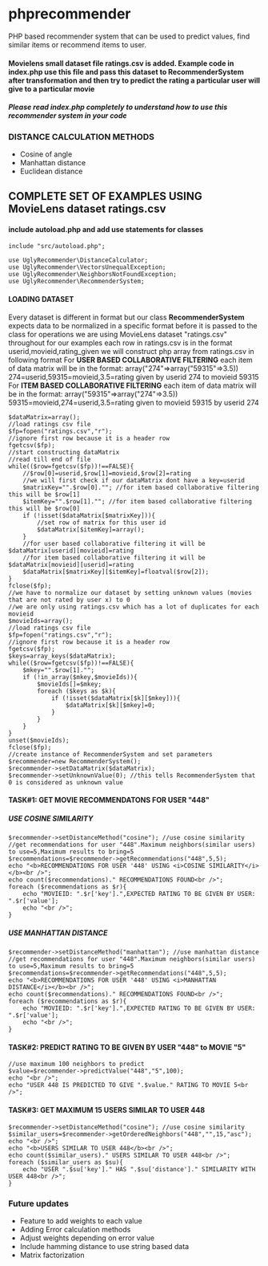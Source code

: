 # phprecommender
PHP based recommender system that can be used to predict values, find similar items or recommend items to user.

#### Movielens small dataset file ratings.csv is added. Example code in index.php use this file and pass this dataset to RecommenderSystem after transformation and then try to predict the rating a particular user will give to a particular movie

##### Please read index.php completely to understand how to use this recommender system in your code

### DISTANCE CALCULATION METHODS
- Cosine of angle
- Manhattan distance
- Euclidean distance

## COMPLETE SET OF EXAMPLES USING MovieLens dataset ratings.csv

#### include autoload.php and add use statements for classes

    include "src/autoload.php";

    use UglyRecommender\DistanceCalculator;
    use UglyRecommender\VectorsUnequalException;
    use UglyRecommender\NeighborsNotFoundException;
    use UglyRecommender\RecommenderSystem;

#### LOADING DATASET

Every dataset is different in format but our class **RecommenderSystem** expects data to be normalized
in a specific format before it is passed to the class for operations
we are using MovieLens dataset "ratings.csv" throughout for our examples
each row in ratings.csv is in the format
userid,movieid,rating_given
we will construct php array from ratings.csv in following format
For **USER BASED COLLABORATIVE FILTERING** each item of data matrix will be in the format:
array("274"=>array("59315"=>3.5))
274=userid,59315=movieid,3.5=rating given by userid 274 to movieid 59315 
For **ITEM BASED COLLABORATIVE FILTERING** each item of data matrix will be in the format:
array("59315"=>array("274"=>3.5))
59315=movieid,274=userid,3.5=rating given to movieid 59315 by userid 274

    $dataMatrix=array();
    //load ratings csv file
    $fp=fopen("ratings.csv","r");
    //ignore first row because it is a header row
    fgetcsv($fp);
    //start constructing dataMatrix
    //read till end of file
    while(($row=fgetcsv($fp))!==FALSE){
        //$row[0]=userid,$row[1]=movieid,$row[2]=rating
        //we will first check if our dataMatrix dont have a key=userid
        $matrixKey="".$row[0].""; //for item based collaborative filtering this will be $row[1]
        $itemKey="".$row[1].""; //for item based collaborative filtering this will be $row[0]
        if (!isset($dataMatrix[$matrixKey])){
            //set row of matrix for this user id
            $dataMatrix[$itemKey]=array();
        }
        //for user based collaborative filtering it will be $dataMatrix[userid][movieid]=rating
        //for item based collaborative filtering it will be $dataMatrix[movieid][userid]=rating
        $dataMatrix[$matrixKey][$itemKey]=floatval($row[2]);
    }
    fclose($fp);
    //we have to normalize our dataset by setting unknown values (movies that are not rated by user x) to 0
    //we are only using ratings.csv which has a lot of duplicates for each movieid
    $movieIds=array();
    //load ratings csv file
    $fp=fopen("ratings.csv","r");
    //ignore first row because it is a header row
    fgetcsv($fp);
    $keys=array_keys($dataMatrix);
    while(($row=fgetcsv($fp))!==FALSE){
        $mkey="".$row[1]."";
        if (!in_array($mkey,$movieIds)){
            $movieIds[]=$mkey;
            foreach ($keys as $k){
                if (!isset($dataMatrix[$k][$mkey])){
                    $dataMatrix[$k][$mkey]=0;
                }
            }
        }
    }
    unset($movieIds);
    fclose($fp);
    //create instance of RecommenderSystem and set parameters
    $recommender=new RecommenderSystem();
    $recommender->setDataMatrix($dataMatrix);
    $recommender->setUnknownValue(0); //this tells RecommenderSystem that 0 is considered as unknown value

#### TASK#1: GET MOVIE RECOMMENDATONS FOR USER "448"

##### USE COSINE SIMILARITY

    $recommender->setDistanceMethod("cosine"); //use cosine similarity
    //get recommendations for user "448".Maximum neighbors(similar users) to use=5,Maximum results to bring=5
    $recommendations=$recommender->getRecommendations("448",5,5);
    echo "<b>RECOMMENDATIONS FOR USER '448' USING <i>COSINE SIMILARITY</i></b><br />";
    echo count($recommendations)." RECOMMENDATIONS FOUND<br />";
    foreach ($recommendations as $r){
        echo "MOVIEID: ".$r['key'].",EXPECTED RATING TO BE GIVEN BY USER: ".$r['value'];
        echo "<br />";
    }

##### USE MANHATTAN DISTANCE

    $recommender->setDistanceMethod("manhattan"); //use manhattan distance
    //get recommendations for user "448".Maximum neighbors(similar users) to use=5,Maximum results to bring=5
    $recommendations=$recommender->getRecommendations("448",5,5);
    echo "<b>RECOMMENDATIONS FOR USER '448' USING <i>MANHATTAN DISTANCE</i></b><br />";
    echo count($recommendations)." RECOMMENDATIONS FOUND<br />";
    foreach ($recommendations as $r){
        echo "MOVIEID: ".$r['key'].",EXPECTED RATING TO BE GIVEN BY USER: ".$r['value'];
        echo "<br />";
    }

#### TASK#2: PREDICT RATING TO BE GIVEN BY USER "448" to MOVIE "5"
    
    //use maximum 100 neighbors to predict
    $value=$recommender->predictValue("448","5",100);
    echo "<br />";
    echo "USER 448 IS PREDICTED TO GIVE ".$value." RATING TO MOVIE 5<br />";

#### TASK#3: GET MAXIMUM 15 USERS SIMILAR TO USER 448

    $recommender->setDistanceMethod("cosine"); //use cosine similarity
    $similar_users=$recommender->getOrderedNeighbors("448","",15,"asc");
    echo "<br />";
    echo "<b>USERS SIMILAR TO USER 448</b><br />";
    echo count($similar_users)." USERS SIMILAR TO USER 448<br />";
    foreach ($similar_users as $su){
        echo "USER ".$su['key']." HAS ".$su['distance']." SIMILARITY WITH USER 448<br />";
    }


### Future updates
- Feature to add weights to each value
- Adding Error calculation methods
- Adjust weights depending on error value
- Include hamming distance to use string based data
- Matrix factorization
